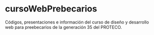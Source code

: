 # cursoWebPrebecarios
Códigos, presentaciones e información del curso de diseño y desarrollo web para preebecarios de la generación 35 del PROTECO.
